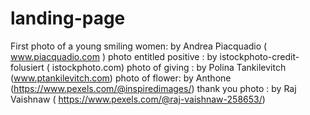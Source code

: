 # landing-page
First photo of a young smiling women: by Andrea Piacquadio ( www.piacquadio.com ) 
photo entitled positive : by istockphoto-credit-folusiert ( istockphoto.com)
photo of giving : by Polina Tankilevitch (www.ptankilevitch.com)
photo of flower: by Anthone (https://www.pexels.com/@inspiredimages/)
thank you photo : by Raj Vaishnaw ( https://www.pexels.com/@raj-vaishnaw-258653/)


